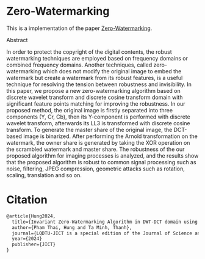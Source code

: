 # Zero-Watermarking

This is a implementation of the paper [Zero-Watermarking](https://jst.lqdtu.edu.vn/index.php/ict/article/view/823).

Abstract

In order to protect the copyright of the digital contents, the robust watermarking techniques are employed based on frequency domains or combined frequency domains. Another techniques, called zero-watermarking which does not modify the original image to embed the watermark but create a watermark from its robust features, is a useful technique for resolving the tension between robustness and invisibility. In this paper, we propose a new zero-watermarking algorithm based on discrete wavelet transform and discrete cosine transform domain with significant feature points matching for improving the robustness. In our proposed method, the original image is firstly separated into three components (Y, Cr, Cb), then its Y-component is performed with discrete wavelet transform, afterwards its LL3 is transformed with discrete cosine transform. To generate the master share of the original image, the DCT-based image is binarized. After performing the Arnold transformation on the watermark, the owner share is generated by taking the XOR operation on the scrambled watermark and master share. The robustness of the our proposed algorithm for imaging processes is analyzed, and the results show that the proposed algorithm is robust to common signal processing such as noise, filtering, JPEG compression, geometric attacks such as rotation, scaling, translation and so on.



# Citation
```latex
@article{Hung2024,
  title={Invariant Zero-Watermarking Algorithm in DWT-DCT domain using Robust Features Matching},
  author={Pham Thai, Hung and Ta Minh, Thanh},
  journal={LQDTU-JICT is a special edition of the Journal of Science and Technology (JST)},
  year={2024}
  publisher={JICT}
}
```
